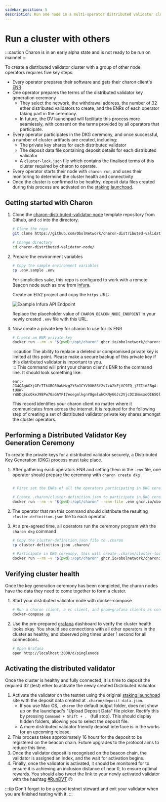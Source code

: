 ```yaml
---
sidebar_position: 5
description: Run one node in a multi-operator distributed validator cluster
---
```


# Run a cluster with others

:::caution
Charon is in an early alpha state and is not ready to be run on mainnet
:::

To create a distributed validator cluster with a group of other node operators requires five key steps:

- Every operator prepares their software and gets their charon client's [ENR](../faq.md#what-is-an-enr)
- One operator prepares the terms of the distributed validator key generation ceremony
  - They select the network, the withdrawal address, the number of 32 ether distributed validators to create, and the ENRs of each operator taking part in the ceremony.
  - In future, the DV launchpad will facilitate this process more seamlessly, with consent on the terms provided by all operators that participate.
- Every operator participates in the DKG ceremony, and once successful, a number of cluster artifacts are created, including:
  - The private key shares for each distributed validator
  - The deposit data file containing deposit details for each distributed validator
  - A `cluster-lock.json` file which contains the finalised terms of this cluster required by charon to operate.
- Every operator starts their node with `charon run`, and uses their monitoring to determine the cluster health and connectivity
- Once the cluster is confirmed to be healthy, deposit data files created during this process are activated on the [staking launchpad](https://launchpad.ethereum.org/).

## Getting started with Charon

1. Clone the [charon-distributed-validator-node](https://github.com/ObolNetwork/charon-distributed-validator-node) template repository from Github, and `cd` into the directory.

   ```sh
   # Clone the repo
   git clone https://github.com/ObolNetwork/charon-distributed-validator-node.git

   # Change directory
   cd charon-distributed-validator-node/
   ```

1. Prepare the environment variables

   ```sh
   # Copy the sample environment variables
   cp .env.sample .env
   ```

   For simplicities sake, this repo is configured to work with a remote Beacon node such as one from [Infura](https://infura.io/).

   Create an Eth2 project and copy the `https` URL:

   ![Example Infura API Endpoint](/img/example-infura-details.png)

   Replace the placeholder value of `CHARON_BEACON_NODE_ENDPOINT` in your newly created `.env` file with this URL.

1. Now create a private key for charon to use for its ENR

   ```sh
   # Create an ENR private key
   docker run --rm -v "$(pwd):/opt/charon" ghcr.io/obolnetwork/charon:latest create enr
   ```

   :::caution
   The ability to replace a deleted or compromised private key is limited at this point. Please make a secure backup of this private key if this distributed validator is important to you.  
   :::
   This command will print your charon client's ENR to the command line. It should look something like:

   ```
   enr:-JG4QAgAOXjGFcTIkXBO30aUMzg2YSo1CYV0OH8Sf2s7zA2kFjVC9ZQ_jZZItdE8gA-tUXW-rWGDqEcoQkeJ98Pw7GaGAYFI7eoegmlkgnY0gmlwhCKNyGGJc2VjcDI1NmsxoQI6SQlzw3WGZ_VxFHLhawQFhCK8Aw7Z0zq8IABksuJEJIN0Y3CCPoODdWRwgj6E
   ```

   This record identifies your charon client no matter where it communicates from across the internet. It is required for the following step of creating a set of distributed validator private key shares amongst the cluster operators.

## Performing a Distributed Validator Key Generation Ceremony

To create the private keys for a distributed validator securely, a Distributed Key Generation (DKG) process must take place.

1. After gathering each operators ENR and setting them in the `.env` file, one operator should prepare the ceremony with `charon create dkg`

   ```sh

   # First set the ENRs of all the operators participating in DKG ceremony in .env file as CHARON_OPERATOR_ENRS

   # Create .charon/cluster-definition.json to participate in DKG ceremony
   docker run --rm -v "$(pwd):/opt/charon" --env-file .env ghcr.io/obolnetwork/charon:latest create dkg
   ```

1. The operator that ran this command should distribute the resulting `cluster-definition.json` file to each operator.

1. At a pre-agreed time, all operators run the ceremony program with the `charon dkg` command

   ```sh
   # Copy the cluster-definition.json file to .charon
   cp cluster-definition.json .charon/

   # Participate in DKG ceremony, this will create .charon/cluster-lock.json, .charon/deposit-data.json and .charon/validator_keys/
   docker run --rm -v "$(pwd):/opt/charon" ghcr.io/obolnetwork/charon:latest dkg
   ```

## Verifying cluster health

Once the key generation ceremony has been completed, the charon nodes have the data they need to come together to form a cluster.

1. Start your distributed validator node with docker-compose
   ```sh
   # Run a charon client, a vc client, and prom+grafana clients as containers
   docker-compose up
   ```
1. Use the pre-prepared [grafana](http://localhost:3000/) dashboard to verify the cluster health looks okay. You should see connections with all other operators in the cluster as healthy, and observed ping times under 1 second for all connections.
   ```sh
   # Open Grafana
   open http://localhost:3000/d/singlenode
   ```

## Activating the distributed validator

Once the cluster is healthy and fully connected, it is time to deposit the required 32 (test) ether to activate the newly created Distributed Validator.

1. Activate the validator on the testnet using the original [staking launchpad](https://prater.launchpad.ethereum.org/en/overview) site with the deposit data created at `.charon/deposit-data.json`.
   - If you use Mac OS, `.charon` the default output folder, does not show up on the launchpad's "Upload Deposit Data" file picker. Rectify this by pressing `Command + Shift + . ` (full stop). This should display hidden folders, allowing you to select the deposit file.
   - A more distributed validator friendly deposit interface is in the works for an upcoming release.
1. This process takes approximately 16 hours for the deposit to be registered on the beacon chain. Future upgrades to the protocol aims to reduce this time.
1. Once the validator deposit is recognised on the beacon chain, the validator is assigned an index, and the wait for activation begins.
1. Finally, once the validator is activated, it should be monitored for to ensure it is achieving an inclusion distance of near 0, to ensure optimal rewards. You should also tweet the link to your newly activated validator with the hashtag [#RunDVT](https://twitter.com/search?q=%2523RunDVT) 🙃

:::tip
Don't forget to be a good testnet steward and exit your validator when you are finished testing with it.
:::
